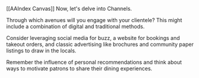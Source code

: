 [[AAIndex Canvas]]
Now, let's delve into Channels.

Through which avenues will you engage with your clientele? This might include a combination of digital and traditional methods.

Consider leveraging social media for buzz, a website for bookings and takeout orders, and classic advertising like brochures and community paper listings to draw in the locals.

Remember the influence of personal recommendations and think about ways to motivate patrons to share their dining experiences.